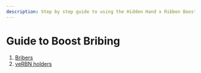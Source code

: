 ```yaml
---
description: Step by step guide to using the Hidden Hand x Ribbon Boost Marketplace
---
```


# Guide to Boost Bribing

1. [Bribers](for-bribers.md)
2. [veRBN holders](for-verbn-holders.md)
